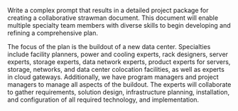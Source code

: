 Write a complex prompt that results in a detailed project package for creating a collaborative strawman document. This document will enable multiple specialty team members with diverse skills to begin developing and refining a comprehensive plan.
 
The focus of the plan is the buildout of a new data center. Specialties include facility planners, power and cooling experts, rack designers, server experts, storage experts, data network experts, product experts for servers, storage, networks, and data center colocation facilities, as well as experts in cloud gateways. Additionally, we have program managers and project managers to manage all aspects of the buildout.  The experts will collaborate to gather requirements, solution design, infrastructure planning, installation, and configuration of all required technology, and implementation.